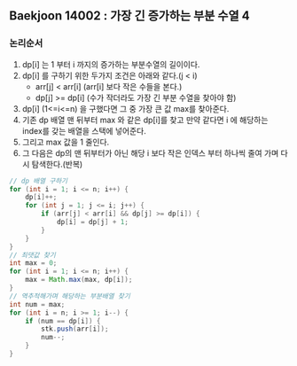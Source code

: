 ## Baekjoon 14002 : 가장 긴 증가하는 부분 수열 4

### 논리순서

1. dp[i] 는 1 부터 i 까지의 증가하는 부분수열의 길이이다.
2. dp[i] 를 구하기 위한 두가지 조건은 아래와 같다.(j < i)
   - arr[j] < arr[i] (arr[i] 보다 작은 수들을 본다.)
   - dp[j] >= dp[i] (수가 작더라도 가장 긴 부분 수열을 찾아야 함)
3.  dp[i] (1<=i<=n) 을 구했다면 그 중 가장 큰 값 max를 찾아준다.
4.  기존 dp 배열 맨 뒤부터 max 와 같은 dp[i]를 찾고 만약 같다면 i 에 해당하는 index를 갖는 배열을 스택에 넣어준다.
5. 그리고 max 값을 1 줄인다.
6. 그 다음은 dp의 맨 뒤부터가 아닌 해당 i 보다 작은 인덱스 부터 하나씩 줄여 가며 다시 탐색한다.(반복)


```java
// dp 배열 구하기
for (int i = 1; i <= n; i++) {
    dp[i]++;
    for (int j = 1; j <= i; j++) {
        if (arr[j] < arr[i] && dp[j] >= dp[i]) {
            dp[i] = dp[j] + 1;
        }
    }
}
// 최댓값 찾기
int max = 0;
for (int i = 1; i <= n; i++) {
    max = Math.max(max, dp[i]);
}
// 역추적해가며 해당하는 부분배열 찾기
int num = max;
for (int i = n; i >= 1; i--) {
    if (num == dp[i]) {
        stk.push(arr[i]);
        num--;
    }
}

```